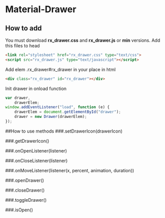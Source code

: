 # Material-Drawer
## How to add
You must download **rx_drawer.css** and **rx_drawer.js** or **min** versions. Add this files to head
```html
<link rel="stylesheet" href="rx_drawer.css" type="text/css">
<script src="rx_drawer.js" type="text/javascript"></script>
```
Add elem .rx_drawer#rx_drawer in your place in html
```html
<div class="rx_drawer" id="rx_drawer"></div>
```
Init drawer in onload function
```javascript
var drawer,
    drawerElem;
window.addEventListener("load", function (e) {
    drawerElem = document.getElementById("drawer");
    drawer = new Drawer(drawerElem);
});
```
##How to use methods
###.setDrawerIcon(drawerIcon)

###.getDrawerIcon()

###.onOpenListener(listener)

###.onCloseListener(listener)

###.onMoveListener(listener(x, percent, animation, duration))

###.openDrawer()

###.closeDrawer()

###.toggleDrawer()

###.isOpen()



